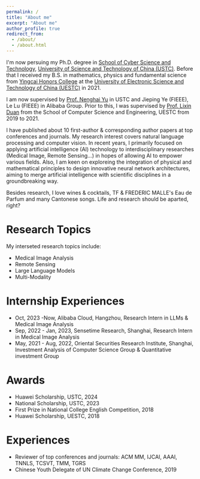 ```yaml
---
permalink: /
title: "About me"
excerpt: "About me"
author_profile: true
redirect_from: 
  - /about/
  - /about.html
---
```


I'm now persuing my Ph.D. degree in [School of Cyber Science and Technology](https://cybersec.ustc.edu.cn/main.htm), [University of Science and Technology of China (USTC)](https://www.ustc.edu.cn/). Before that I received my B.S. in mathematics, physics and fundamental science from [Yingcai Honors College](https://www.yingcai.uestc.edu.cn/?n=zp.front.front.listpage&catid=52&team=&professionaltitle=%E5%89%AF%E6%95%99%E6%8E%88&headword=n) at the [University of Electronic Science and Technology of China (UESTC)](https://www.uestc.edu.cn/) in 2021.

I am now supervised by [Prof. Nenghai Yu](https://dsxt.ustc.edu.cn/zj_js.asp?zzid=728) in USTC and Jieping Ye (FIEEE), Le Lu (FIEEE) in Alibaba Group. Prior to this, I was supervised by [Prof. Lixin Duan](https://faculty.uestc.edu.cn/lxduan/zh_CN/index.htm) from the School of Computer Science and Engineering, UESTC from 2019 to 2021.

I have published about 10 first-author & corresponding author papers at top conferences and journals. My research interest covers natural language processing and computer vision. In recent years, I primarily focused on applying artificial intelligence (AI) technology to interdisciplinary researches (Medical Image, Remote Sensing...) in hopes of allowing AI to empower various fields. Also, I am keen on exploreing the integration of physical and mathematical principles to design innovative neural network architectures, aiming to merge artificial intelligence with scientific disciplines in a groundbreaking way.

Besides research, I love wines & cocktails, TF & FREDERIC MALLE's Eau de Parfum and many Cantonese songs. Life and research should be aparted, right? 

Research Topics
======
My interseted research topics include:
* Medical Image Analysis
* Remote Sensing
* Large Language Models
* Multi-Modality
  
Internship Experiences
======
* Oct, 2023  -Now, Alibaba Cloud, Hangzhou, Research Intern in LLMs & Medical Image Analysis
* Sep, 2022 - Jan, 2023, Sensetime Research, Shanghai, Research Intern in Medical Image Analysis
* May, 2021 - Aug, 2022, Oriental Securities Research Institute, Shanghai, Investment Analysis of Computer Science Group & Quantitative investment Group

  
Awards
======
* Huawei Scholarship, USTC, 2024
* National Scholarship, USTC, 2023
* First Prize in National College English Competition, 2018
* Huawei Scholarship, UESTC, 2018

Experiences
======
* Reviewer of top conferences and journals: ACM MM, IJCAI, AAAI, TNNLS, TCSVT, TMM, TGRS
* Chinese Youth Delegate of UN Climate Change Conference, 2019
